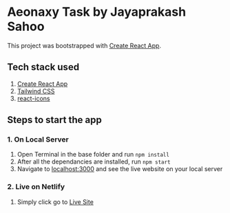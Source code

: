 # Aeonaxy Task by Jayaprakash Sahoo

This project was bootstrapped with [Create React App](https://github.com/facebook/create-react-app).

## Tech stack used

1. [Create React App](https://github.com/facebook/create-react-app)
2. [Tailwind CSS](https://tailwindcss.com/)
3. [react-icons](https://react-icons.github.io/react-icons/)

## Steps to start the app

### 1. On Local Server

1. Open Terminal in the base folder and run `npm install`
2. After all the dependancies are installed, run `npm start`
3. Navigate to [localhost:3000](http://localhost:3000/) and see the live website on your local server


### 2. Live on Netlify

1. Simply click go to [Live Site](https://aeonaxy-task-jp.netlify.app/)